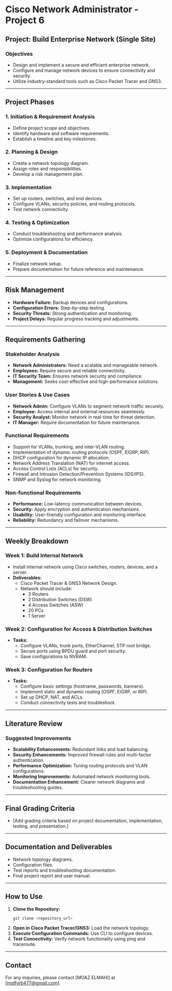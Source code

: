 # Cisco Network Administrator - Project 6

## Project: Build Enterprise Network (Single Site)

### Objectives
- Design and implement a secure and efficient enterprise network.
- Configure and manage network devices to ensure connectivity and security.
- Utilize industry-standard tools such as Cisco Packet Tracer and GNS3.

---

## Project Phases

### 1. Initiation & Requirement Analysis
- Define project scope and objectives.
- Identify hardware and software requirements.
- Establish a timeline and key milestones.

### 2. Planning & Design
- Create a network topology diagram.
- Assign roles and responsibilities.
- Develop a risk management plan.

### 3. Implementation
- Set up routers, switches, and end devices.
- Configure VLANs, security policies, and routing protocols.
- Test network connectivity.

### 4. Testing & Optimization
- Conduct troubleshooting and performance analysis.
- Optimize configurations for efficiency.

### 5. Deployment & Documentation
- Finalize network setup.
- Prepare documentation for future reference and maintenance.

---

## Risk Management
- **Hardware Failure:** Backup devices and configurations.
- **Configuration Errors:** Step-by-step testing.
- **Security Threats:** Strong authentication and monitoring.
- **Project Delays:** Regular progress tracking and adjustments.

---

## Requirements Gathering

### Stakeholder Analysis
- **Network Administrators:** Need a scalable and manageable network.
- **Employees:** Require secure and reliable connectivity.
- **IT Security Team:** Ensures network security and compliance.
- **Management:** Seeks cost-effective and high-performance solutions.

### User Stories & Use Cases
- **Network Admin:** Configure VLANs to segment network traffic securely.
- **Employee:** Access internal and external resources seamlessly.
- **Security Analyst:** Monitor network in real-time for threat detection.
- **IT Manager:** Require documentation for future maintenance.

### Functional Requirements
- Support for VLANs, trunking, and inter-VLAN routing.
- Implementation of dynamic routing protocols (OSPF, EIGRP, RIP).
- DHCP configuration for dynamic IP allocation.
- Network Address Translation (NAT) for internet access.
- Access Control Lists (ACLs) for security.
- Firewall and Intrusion Detection/Prevention Systems (IDS/IPS).
- SNMP and Syslog for network monitoring.

### Non-functional Requirements
- **Performance:** Low-latency communication between devices.
- **Security:** Apply encryption and authentication mechanisms.
- **Usability:** User-friendly configuration and monitoring interface.
- **Reliability:** Redundancy and failover mechanisms.

---

## Weekly Breakdown

### Week 1: Build Internal Network
- Install internal network using Cisco switches, routers, devices, and a server.
- **Deliverables:**
  - Cisco Packet Tracer & GNS3 Network Design.
  - Network should include:
    - 3 Routers
    - 2 Distribution Switches (DSW)
    - 4 Access Switches (ASW)
    - 20 PCs
    - 1 Server

### Week 2: Configuration for Access & Distribution Switches
- **Tasks:**
  - Configure VLANs, trunk ports, EtherChannel, STP root bridge.
  - Secure ports using BPDU guard and port security.
  - Save configurations to NVRAM.

### Week 3: Configuration for Routers
- **Tasks:**
  - Configure basic settings (hostname, passwords, banners).
  - Implement static and dynamic routing (OSPF, EIGRP, or RIP).
  - Set up DHCP, NAT, and ACLs.
  - Conduct connectivity tests and troubleshoot.

---

## Literature Review

### Suggested Improvements
- **Scalability Enhancements:** Redundant links and load balancing.
- **Security Enhancements:** Improved firewall rules and multi-factor authentication.
- **Performance Optimization:** Tuning routing protocols and VLAN configurations.
- **Monitoring Improvements:** Automated network monitoring tools.
- **Documentation Enhancement:** Clearer network diagrams and troubleshooting guides.

---

## Final Grading Criteria
- [Add grading criteria based on project documentation, implementation, testing, and presentation.]

---

## Documentation and Deliverables
- Network topology diagrams.
- Configuration files.
- Test reports and troubleshooting documentation.
- Final project report and user manual.

---

## How to Use
1. **Clone the Repository:**
   ```sh
   git clone <repository_url>
   ```
2. **Open in Cisco Packet Tracer/GNS3:** Load the network topology.
3. **Execute Configuration Commands:** Use CLI to configure devices.
4. **Test Connectivity:** Verify network functionality using ping and traceroute.

---

## Contact
For any inquiries, please contact [MOAZ ELMAHI] at [mstfyrb477@gmail.com].
